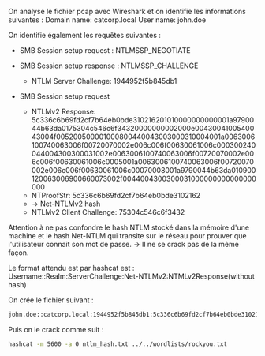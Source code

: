 
On analyse le fichier pcap avec Wireshark et on identifie les informations suivantes :
Domain name: catcorp.local
User name: john.doe

On identifie également les requêtes suivantes :
- SMB Session setup request : NTLMSSP_NEGOTIATE
- SMB Session setup response : NTLMSSP_CHALLENGE
	- NTLM Server Challenge: 1944952f5b845db1

- SMB Session setup request
	- NTLMv2 Response: 5c336c6b69fd2cf7b64eb0bde310216201010000000000001a9790044b63da0175304c546c6f34320000000002000e0043004100540043004f005200500001000800440043003000310004001a0063006100740063006f00720070002e006c006f00630061006c000300240044004300300031002e0063006100740063006f00720070002e006c006f00630061006c0005001a0063006100740063006f00720070002e006c006f00630061006c00070008001a9790044b63da010900120063006900660073002f0044004300300031000000000000000000
	- NTProofStr: 5c336c6b69fd2cf7b64eb0bde3102162
	- -> Net-NTLMv2 hash
	- NTLMv2 Client Challenge: 75304c546c6f3432


Attention à ne pas confondre le hash NTLM stocké dans la mémoire d'une machine et le hash Net-NTLM qui transite sur le réseau pour prouver que l'utilisateur connait son mot de passe.
-> Il ne se crack pas de la même façon.


Le format attendu est par hashcat est :
Username::Realm:ServerChallenge:Net-NTLMv2:NTMLv2Response(without hash)

On crée le fichier suivant :
```ntlm_hash.txt
john.doe::catcorp.local:1944952f5b845db1:5c336c6b69fd2cf7b64eb0bde3102162:01010000000000001a9790044b63da0175304c546c6f34320000000002000e0043004100540043004f005200500001000800440043003000310004001a0063006100740063006f00720070002e006c006f00630061006c000300240044004300300031002e0063006100740063006f00720070002e006c006f00630061006c0005001a0063006100740063006f00720070002e006c006f00630061006c00070008001a9790044b63da010900120063006900660073002f0044004300300031000000000000000000
```

Puis on le crack comme suit :
```bash
hashcat -m 5600 -a 0 ntlm_hash.txt ../../wordlists/rockyou.txt
```

